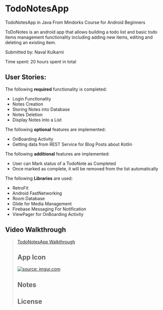 # TodoNotesApp
TodoNotesApp in Java From Mindorks Course for Android Beginners

ToDoNotes is an android app that allows building a todo list and basic todo items management functionality including adding 
new items, editing and deleting an existing item.

Submitted by: Naval Kulkarni

Time spent: 20 hours spent in total

<h2>User Stories:</h2>

The following <b>required</b> functionality is completed:
<ul>
 <li>Login Functionality</li>
 <li>Notes Creation </li>
 <li>Storing Notes into Database</li>
<li>Notes Deletion</li>
 <li>Display Notes into a List</li>
 </ul>


The following <b>optional</b> features are implemented:
<ul>
<li>OnBoarding Activity</li>
<li>Getting data from REST Service for Blog Posts about Kotlin</li>
</ul>

The following <b>additional</b> features are implemented:
<ul>
 <li>User can Mark status of a TodoNote as Completed</li>
 <li>Once marked as complete, it will be removed from the list automatically</li>
</ul>

The following <b>Libraries</b> are used:
<ul>
 <li>RetroFit</li>
 <li>Android FastNetworking</li>
 <li>Room Database</li>
<li>Glide for Media Management</li>
 <li>Firebase Messaging For Notification</li>
 <li>ViewPager for OnBoarding Activity</li>
 </ul>

<h2>Video Walkthrough</h2>
<blockquote class="imgur-embed-pub" lang="en" data-id="a/wd1yvqu"><a href="//imgur.com/a/wd1yvqu">TodoNotesApp Walkthrough</a>

<h2>App Icon</h2>
<a href="https://imgur.com/wKtr5Qm"><img src="https://i.imgur.com/wKtr5Qm.png" title="source: imgur.com" /></a>

<h2>Notes</h2>

<h2>License</h2>




 
